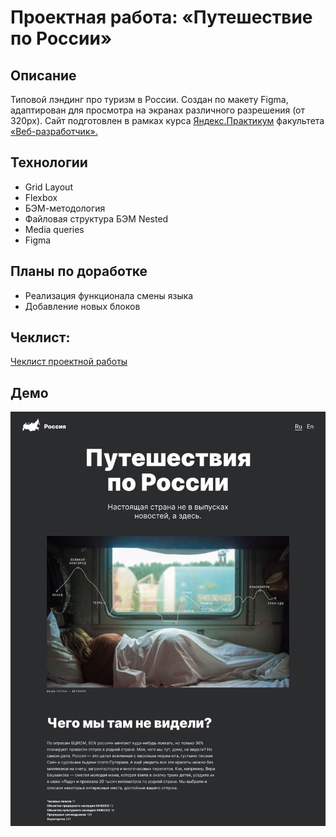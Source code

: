 # Проектная работа: «Путешествие по России»

## Описание

Типовой лэндинг про туризм в России. Создан по макету Figma, адаптирован для просмотра на экранах различного разрешения (от 320px). 
Сайт подготовлен в рамках курса [Яндекс.Практикум](https://practicum.yandex.ru/) факультета [«Веб-разработчик».](https://practicum.yandex.ru/web/)

## Технологии
* Grid Layout
* Flexbox
* БЭМ-методология
* Файловая структура БЭМ Nested
* Media queries
* Figma

## Планы по доработке
* Реализация функционала смены языка
* Добавление новых блоков

## Чеклист:
[Чеклист проектной работы](https://code.s3.yandex.net/web-developer/checklists-pdf/new-program/checklist-3.pdf)

## Демо
![demo](./images/demo.jpg)